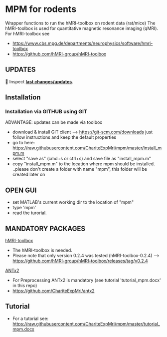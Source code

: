 
# MPM for rodents
Wrapper functions to run the hMRI-toolbox on rodent data (rat/mice)
The hMRI-toolbox is used for quantitative magnetic resonance imaging (qMRI).
For hMRI-toolbox see 
- https://www.cbs.mpg.de/departments/neurophysics/software/hmri-toolbox
- https://github.com/hMRI-group/hMRI-toolbox

## UPDATES ##
&#x1F535; Inspect [**last changes/updates**](mpmver.md).<br>

## Installation ##
### Installation via GITHUB using GIT
ADVANTAGE: updates can be made via toolbox         
- download & install GIT client --> https://git-scm.com/downloads
    just follow instructions and keep the default properties
- go to here: https://raw.githubusercontent.com/ChariteExpMri/mpm/master/install_mpm.m
- select "save as" (cmd+s or ctrl+s) and save file as "install_mpm.m"
- copy "install_mpm.m" to the location where mpm should be installed.
  ..please don't create a folder with name "mpm", this folder will be created later on
## OPEN GUI ##
- set MATLAB's current working dir to the location of "mpm" 
- type 'mpm'
- read the turorial.

## MANDATORY PACKAGES ##
<ins>hMRI-toolbox</ins>
- The hMRI-toolbox is needed.  
- Please note that only version 0.2.4  was tested (hMRI-toolbox-0.2.4) --> https://github.com/hMRI-group/hMRI-toolbox/releases/tag/v0.2.4

<ins>ANTx2</ins>
- For Preprocessing ANTx2 is mandatory (see tutorial 'tutorial_mpm.docx' in this repo)
- https://github.com/ChariteExpMri/antx2

## Tutorial ##
- For a tutorial see: https://raw.githubusercontent.com/ChariteExpMri/mpm/master/tutorial_mpm.docx






